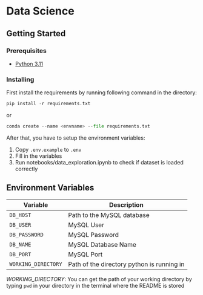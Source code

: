 # Data Science

## Getting Started

### Prerequisites

- [Python 3.11](https://docs.python.org/release/3.11.3/whatsnew/3.11.html)

### Installing

First install the requirements by running following command in the directory:

```python
pip install -r requirements.txt
```

or

```python
conda create --name <envname> --file requirements.txt
```

After that, you have to setup the environment variables:

1. Copy `.env.example` to `.env`
2. Fill in the variables
3. Run notebooks/data_exploration.ipynb to check if dataset is loaded correctly

## Environment Variables

| Variable            | Description                                |
| ------------------- | ------------------------------------------ |
| `DB_HOST`           | Path to the MySQL database                 |
| `DB_USER`           | MySQL User                                 |
| `DB_PASSWORD`       | MySQL Password                             |
| `DB_NAME`           | MySQL Database Name                        |
| `DB_PORT`           | MySQL Port                                 |
| `WORKING_DIRECTORY` | Path of the directory python is running in |

_WORKING_DIRECTORY_: You can get the path of your working directory by typing `pwd` in your directory in the terminal where the README is stored
